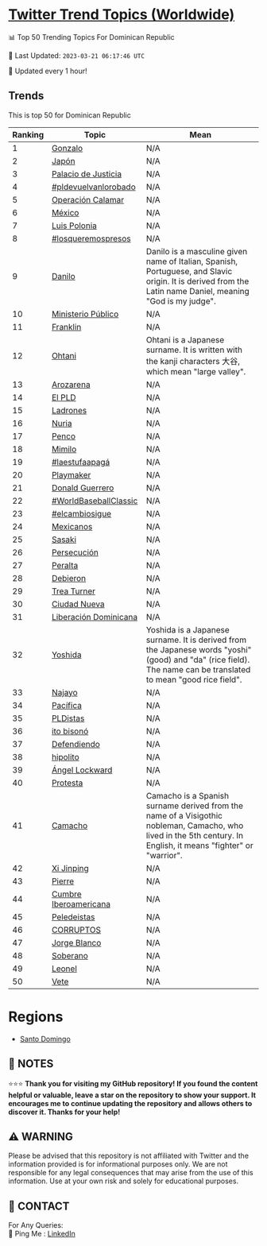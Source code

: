 [Twitter Trend Topics (Worldwide)](https://github.com/ErcinDedeoglu/Twitter-Trend-Topics)
==========


📊 Top 50 Trending Topics For Dominican Republic

📆 Last Updated: `2023-03-21 06:17:46 UTC`

🔧 Updated every 1 hour!


## Trends

This is top 50 for Dominican Republic

| Ranking | Topic | Mean |
| ------- | ------------ | ------------ |
| 1 | [Gonzalo](http://twitter.com/search?q=Gonzalo) | N/A |
| 2 | [Japón](http://twitter.com/search?q=Jap%c3%b3n) | N/A |
| 3 | [Palacio de Justicia](http://twitter.com/search?q=Palacio+de+Justicia) | N/A |
| 4 | [#pldevuelvanlorobado](http://twitter.com/search?q=%23pldevuelvanlorobado) | N/A |
| 5 | [Operación Calamar](http://twitter.com/search?q=Operaci%c3%b3n+Calamar) | N/A |
| 6 | [México](http://twitter.com/search?q=M%c3%a9xico) | N/A |
| 7 | [Luis Polonia](http://twitter.com/search?q=Luis+Polonia) | N/A |
| 8 | [#losqueremospresos](http://twitter.com/search?q=%23losqueremospresos) | N/A |
| 9 | [Danilo](http://twitter.com/search?q=Danilo) | Danilo is a masculine given name of Italian, Spanish, Portuguese, and Slavic origin. It is derived from the Latin name Daniel, meaning "God is my judge". |
| 10 | [Ministerio Público](http://twitter.com/search?q=Ministerio+P%c3%bablico) | N/A |
| 11 | [Franklin](http://twitter.com/search?q=Franklin) | N/A |
| 12 | [Ohtani](http://twitter.com/search?q=Ohtani) | Ohtani is a Japanese surname. It is written with the kanji characters 大谷, which mean "large valley". |
| 13 | [Arozarena](http://twitter.com/search?q=Arozarena) | N/A |
| 14 | [El PLD](http://twitter.com/search?q=El+PLD) | N/A |
| 15 | [Ladrones](http://twitter.com/search?q=Ladrones) | N/A |
| 16 | [Nuria](http://twitter.com/search?q=Nuria) | N/A |
| 17 | [Penco](http://twitter.com/search?q=Penco) | N/A |
| 18 | [Mimilo](http://twitter.com/search?q=Mimilo) | N/A |
| 19 | [#laestufaapagá](http://twitter.com/search?q=%23laestufaapag%c3%a1) | N/A |
| 20 | [Playmaker](http://twitter.com/search?q=Playmaker) | N/A |
| 21 | [Donald Guerrero](http://twitter.com/search?q=Donald+Guerrero) | N/A |
| 22 | [#WorldBaseballClassic](http://twitter.com/search?q=%23WorldBaseballClassic) | N/A |
| 23 | [#elcambiosigue](http://twitter.com/search?q=%23elcambiosigue) | N/A |
| 24 | [Mexicanos](http://twitter.com/search?q=Mexicanos) | N/A |
| 25 | [Sasaki](http://twitter.com/search?q=Sasaki) | N/A |
| 26 | [Persecución](http://twitter.com/search?q=Persecuci%c3%b3n) | N/A |
| 27 | [Peralta](http://twitter.com/search?q=Peralta) | N/A |
| 28 | [Debieron](http://twitter.com/search?q=Debieron) | N/A |
| 29 | [Trea Turner](http://twitter.com/search?q=Trea+Turner) | N/A |
| 30 | [Ciudad Nueva](http://twitter.com/search?q=Ciudad+Nueva) | N/A |
| 31 | [Liberación Dominicana](http://twitter.com/search?q=Liberaci%c3%b3n+Dominicana) | N/A |
| 32 | [Yoshida](http://twitter.com/search?q=Yoshida) | Yoshida is a Japanese surname. It is derived from the Japanese words "yoshi" (good) and "da" (rice field). The name can be translated to mean "good rice field". |
| 33 | [Najayo](http://twitter.com/search?q=Najayo) | N/A |
| 34 | [Pacífica](http://twitter.com/search?q=Pac%c3%adfica) | N/A |
| 35 | [PLDistas](http://twitter.com/search?q=PLDistas) | N/A |
| 36 | [ito bisonó](http://twitter.com/search?q=ito+bison%c3%b3) | N/A |
| 37 | [Defendiendo](http://twitter.com/search?q=Defendiendo) | N/A |
| 38 | [hipolito](http://twitter.com/search?q=hipolito) | N/A |
| 39 | [Ángel Lockward](http://twitter.com/search?q=%c3%81ngel+Lockward) | N/A |
| 40 | [Protesta](http://twitter.com/search?q=Protesta) | N/A |
| 41 | [Camacho](http://twitter.com/search?q=Camacho) | Camacho is a Spanish surname derived from the name of a Visigothic nobleman, Camacho, who lived in the 5th century. In English, it means "fighter" or "warrior". |
| 42 | [Xi Jinping](http://twitter.com/search?q=Xi+Jinping) | N/A |
| 43 | [Pierre](http://twitter.com/search?q=Pierre) | N/A |
| 44 | [Cumbre Iberoamericana](http://twitter.com/search?q=Cumbre+Iberoamericana) | N/A |
| 45 | [Peledeistas](http://twitter.com/search?q=Peledeistas) | N/A |
| 46 | [CORRUPTOS](http://twitter.com/search?q=CORRUPTOS) | N/A |
| 47 | [Jorge Blanco](http://twitter.com/search?q=Jorge+Blanco) | N/A |
| 48 | [Soberano](http://twitter.com/search?q=Soberano) | N/A |
| 49 | [Leonel](http://twitter.com/search?q=Leonel) | N/A |
| 50 | [Vete](http://twitter.com/search?q=Vete) | N/A |



# Regions

* [Santo Domingo](</Dominican Republic/Santo Domingo.md>)



## 📝 NOTES

⭐⭐⭐ **Thank you for visiting my GitHub repository! If you found the content helpful or valuable, leave a star on the repository to show your support. It encourages me to continue updating the repository and allows others to discover it. Thanks for your help!**


## ⚠️ WARNING

Please be advised that this repository is not affiliated with Twitter and the information provided is for informational purposes only. We are not responsible for any legal consequences that may arise from the use of this information. Use at your own risk and solely for educational purposes.


## 📨 CONTACT

 For Any Queries:  
            🏓 Ping Me : [LinkedIn](https://www.linkedin.com/in/ercindedeoglu/)
